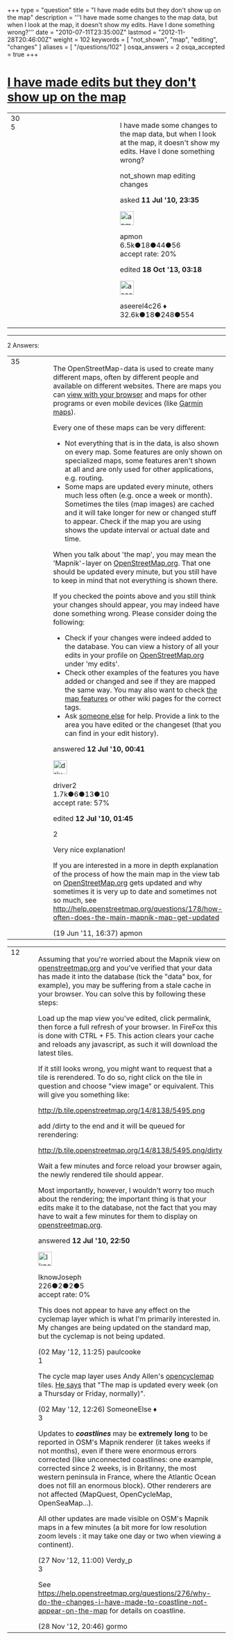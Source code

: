 +++
type = "question"
title = "I have made edits but they don&#x27;t show up on the map"
description = '''I have made some changes to the map data, but when I look at the map, it doesn&#x27;t show my edits. Have I done something wrong?'''
date = "2010-07-11T23:35:00Z"
lastmod = "2012-11-28T20:46:00Z"
weight = 102
keywords = [ "not_shown", "map", "editing", "changes" ]
aliases = [ "/questions/102" ]
osqa_answers = 2
osqa_accepted = true
+++

<div class="headNormal">

# [I have made edits but they don't show up on the map](/questions/102/i-have-made-edits-but-they-dont-show-up-on-the-map)

</div>

<div id="main-body">

<div id="askform">

<table id="question-table" style="width:100%;">
<colgroup>
<col style="width: 50%" />
<col style="width: 50%" />
</colgroup>
<tbody>
<tr>
<td style="width: 30px; vertical-align: top"><div class="vote-buttons">
<span id="post-102-upvote" class="ajax-command post-vote up" rel="nofollow" title="I like this post (click again to cancel)"> </span>
<div id="post-102-score" class="post-score" title="current number of votes">
30
</div>
<span id="post-102-downvote" class="ajax-command post-vote down" rel="nofollow" title="I dont like this post (click again to cancel)"> </span> <span id="favorite-mark" class="ajax-command favorite-mark" rel="nofollow" title="mark/unmark this question as favorite (click again to cancel)"> </span>
<div id="favorite-count" class="favorite-count">
5
</div>
</div></td>
<td><div id="item-right">
<div class="question-body">
<p>I have made some changes to the map data, but when I look at the map, it doesn't show my edits. Have I done something wrong?</p>
</div>
<div id="question-tags" class="tags-container tags">
<span class="post-tag tag-link-not_shown" rel="tag" title="see questions tagged &#39;not_shown&#39;">not_shown</span> <span class="post-tag tag-link-map" rel="tag" title="see questions tagged &#39;map&#39;">map</span> <span class="post-tag tag-link-editing" rel="tag" title="see questions tagged &#39;editing&#39;">editing</span> <span class="post-tag tag-link-changes" rel="tag" title="see questions tagged &#39;changes&#39;">changes</span>
</div>
<div id="question-controls" class="post-controls">
&#10;</div>
<div class="post-update-info-container">
<div class="post-update-info post-update-info-user">
<p>asked <strong>11 Jul '10, 23:35</strong></p>
<img src="https://secure.gravatar.com/avatar/32c974c4ca8b246698c2b82c64924da5?s=32&amp;d=identicon&amp;r=g" class="gravatar" width="32" height="32" alt="apmon&#39;s gravatar image" />
<p><span>apmon</span><br />
<span class="score" title="6527 reputation points"><span>6.5k</span></span><span title="18 badges"><span class="badge1">●</span><span class="badgecount">18</span></span><span title="44 badges"><span class="silver">●</span><span class="badgecount">44</span></span><span title="56 badges"><span class="bronze">●</span><span class="badgecount">56</span></span><br />
<span class="accept_rate" title="Rate of the user&#39;s accepted answers">accept rate:</span> <span title="apmon has 9 accepted answers">20%</span></p>
</div>
<div class="post-update-info post-update-info-edited">
<p><span> edited <strong>18 Oct '13, 03:18</strong> </span></p>
<img src="https://secure.gravatar.com/avatar/66f0dc05b44574e3894be07b0b37cf37?s=32&amp;d=identicon&amp;r=g" class="gravatar" width="32" height="32" alt="aseerel4c26&#39;s gravatar image" />
<p><span>aseerel4c26 ♦</span><br />
<span class="score" title="32615 reputation points"><span>32.6k</span></span><span title="18 badges"><span class="badge1">●</span><span class="badgecount">18</span></span><span title="248 badges"><span class="silver">●</span><span class="badgecount">248</span></span><span title="554 badges"><span class="bronze">●</span><span class="badgecount">554</span></span></p>
</div>
</div>
<div id="comments-container-102" class="comments-container">
&#10;</div>
<div id="comment-tools-102" class="comment-tools">
&#10;</div>
<div class="clear">
&#10;</div>
<div id="comment-102-form-container" class="comment-form-container">
&#10;</div>
<div class="clear">
&#10;</div>
</div></td>
</tr>
</tbody>
</table>

------------------------------------------------------------------------

<div class="tabBar">

<span id="sort-top"></span>

<div class="headQuestions">

2 Answers:

</div>

</div>

<span id="104"></span>

<div id="answer-container-104" class="answer accepted-answer">

<table style="width:100%;">
<colgroup>
<col style="width: 50%" />
<col style="width: 50%" />
</colgroup>
<tbody>
<tr>
<td style="width: 30px; vertical-align: top"><div class="vote-buttons">
<span id="post-104-upvote" class="ajax-command post-vote up" rel="nofollow" title="I like this post (click again to cancel)"> </span>
<div id="post-104-score" class="post-score" title="current number of votes">
35
</div>
<span id="post-104-downvote" class="ajax-command post-vote down" rel="nofollow" title="I dont like this post (click again to cancel)"> </span> <span class="accept-answer on" rel="nofollow" title="apmon has selected this answer as the correct answer"> </span>
</div></td>
<td><div class="item-right">
<div class="answer-body">
<p>The OpenStreetMap-data is used to create many different maps, often by different people and available on different websites. There are maps you can <a href="http://wiki.openstreetmap.org/wiki/Slippy_Map" title="Slippy Map">view with your browser</a> and maps for other programs or even mobile devices (like <a href="http://wiki.openstreetmap.org/wiki/OSM_Map_On_Garmin" title="OSM Map On Garmin">Garmin maps</a>).</p>
<p>Every one of these maps can be very different:</p>
<ul>
<li>Not everything that is in the data, is also shown on every map. Some features are only shown on specialized maps, some features aren't shown at all and are only used for other applications, e.g. routing.</li>
<li>Some maps are updated every minute, others much less often (e.g. once a week or month). Sometimes the tiles (map images) are cached and it will take longer for new or changed stuff to appear. Check if the map you are using shows the update interval or actual date and time.</li>
</ul>
<p>When you talk about 'the map', you may mean the 'Mapnik'-layer on <a href="http://www.openstreetmap.org/" title="OpenStreetMap"></a><a href="http://OpenStreetMap.org"></a><a href="http://OpenStreetMap.org">OpenStreetMap.org</a>. That one should be updated every minute, but you still have to keep in mind that not everything is shown there.</p>
<p>If you checked the points above and you still think your changes should appear, you may indeed have done something wrong. Please consider doing the following:</p>
<ul>
<li>Check if your changes were indeed added to the database. You can view a history of all your edits in your profile on <a href="http://www.openstreetmap.org/" title="OpenStreetMap"></a><a href="http://OpenStreetMap.org"></a><a href="http://OpenStreetMap.org">OpenStreetMap.org</a> under 'my edits'.</li>
<li>Check other examples of the features you have added or changed and see if they are mapped the same way. You may also want to check <a href="http://wiki.openstreetmap.org/wiki/Map_Features" title="Map Features">the map features</a> or other wiki pages for the correct tags.</li>
<li>Ask <a href="http://wiki.openstreetmap.org/wiki/Contact" title="Contact">someone else</a> for help. Provide a link to the area you have edited or the changeset (that you can find in your edit history).</li>
</ul>
</div>
<div class="answer-controls post-controls">
&#10;</div>
<div class="post-update-info-container">
<div class="post-update-info post-update-info-user">
<p>answered <strong>12 Jul '10, 00:41</strong></p>
<img src="https://secure.gravatar.com/avatar/5121664159901fa36daf691b8ec860b4?s=32&amp;d=identicon&amp;r=g" class="gravatar" width="32" height="32" alt="driver2&#39;s gravatar image" />
<p><span>driver2</span><br />
<span class="score" title="1655 reputation points"><span>1.7k</span></span><span title="6 badges"><span class="badge1">●</span><span class="badgecount">6</span></span><span title="13 badges"><span class="silver">●</span><span class="badgecount">13</span></span><span title="10 badges"><span class="bronze">●</span><span class="badgecount">10</span></span><br />
<span class="accept_rate" title="Rate of the user&#39;s accepted answers">accept rate:</span> <span title="driver2 has 4 accepted answers">57%</span></p>
</div>
<div class="post-update-info post-update-info-edited">
<p><span> edited <strong>12 Jul '10, 01:45</strong> </span></p>
</div>
</div>
<div id="comments-container-104" class="comments-container">
<span id="5885"></span>
<div id="comment-5885" class="comment">
<div id="post-5885-score" class="comment-score">
2
</div>
<div class="comment-text">
<p>Very nice explanation!</p>
<p>If you are interested in a more in depth explanation of the process of how the main map in the view tab on <a href="http://OpenStreetMap.org">OpenStreetMap.org</a> gets updated and why sometimes it is very up to date and sometimes not so much, see <a href="http://help.openstreetmap.org/questions/178/how-often-does-the-main-mapnik-map-get-updated">http://help.openstreetmap.org/questions/178/how-often-does-the-main-mapnik-map-get-updated</a></p>
</div>
<div id="comment-5885-info" class="comment-info">
<span class="comment-age">(19 Jun '11, 16:37)</span> <span class="comment-user userinfo">apmon</span>
</div>
</div>
</div>
<div id="comment-tools-104" class="comment-tools">
&#10;</div>
<div class="clear">
&#10;</div>
<div id="comment-104-form-container" class="comment-form-container">
&#10;</div>
<div class="clear">
&#10;</div>
</div></td>
</tr>
</tbody>
</table>

</div>

<span id="152"></span>

<div id="answer-container-152" class="answer">

<table style="width:100%;">
<colgroup>
<col style="width: 50%" />
<col style="width: 50%" />
</colgroup>
<tbody>
<tr>
<td style="width: 30px; vertical-align: top"><div class="vote-buttons">
<span id="post-152-upvote" class="ajax-command post-vote up" rel="nofollow" title="I like this post (click again to cancel)"> </span>
<div id="post-152-score" class="post-score" title="current number of votes">
12
</div>
<span id="post-152-downvote" class="ajax-command post-vote down" rel="nofollow" title="I dont like this post (click again to cancel)"> </span>
</div></td>
<td><div class="item-right">
<div class="answer-body">
<p>Assuming that you're worried about the Mapnik view on <a href="http://openstreetmap.org">openstreetmap.org</a> and you've verified that your data has made it into the database (tick the "data" box, for example), you may be suffering from a stale cache in your browser. You can solve this by following these steps:</p>
<p>Load up the map view you've edited, click permalink, then force a full refresh of your browser. In FireFox this is done with CTRL + F5. This action clears your cache and reloads any javascript, as such it will download the latest tiles.</p>
<p>If it still looks wrong, you might want to request that a tile is rerendered. To do so, right click on the tile in question and choose "view image" or equivalent. This will give you something like:</p>
<p><a href="http://b.tile.openstreetmap.org/14/8138/5495.png">http://b.tile.openstreetmap.org/14/8138/5495.png</a></p>
<p>add /dirty to the end and it will be queued for rerendering:</p>
<p><a href="http://b.tile.openstreetmap.org/14/8138/5495.png/dirty">http://b.tile.openstreetmap.org/14/8138/5495.png/dirty</a></p>
<p>Wait a few minutes and force reload your browser again, the newly rendered tile should appear.</p>
<p>Most importantly, however, I wouldn't worry too much about the rendering; the important thing is that your edits make it to the database, not the fact that you may have to wait a few minutes for them to display on <a href="http://openstreetmap.org">openstreetmap.org</a>.</p>
</div>
<div class="answer-controls post-controls">
&#10;</div>
<div class="post-update-info-container">
<div class="post-update-info post-update-info-user">
<p>answered <strong>12 Jul '10, 22:50</strong></p>
<img src="https://secure.gravatar.com/avatar/50ac30a0553308fb00e6ac3126224239?s=32&amp;d=identicon&amp;r=g" class="gravatar" width="32" height="32" alt="IknowJoseph&#39;s gravatar image" />
<p><span>IknowJoseph</span><br />
<span class="score" title="226 reputation points">226</span><span title="2 badges"><span class="badge1">●</span><span class="badgecount">2</span></span><span title="2 badges"><span class="silver">●</span><span class="badgecount">2</span></span><span title="5 badges"><span class="bronze">●</span><span class="badgecount">5</span></span><br />
<span class="accept_rate" title="Rate of the user&#39;s accepted answers">accept rate:</span> <span title="IknowJoseph has no accepted answers">0%</span></p>
</div>
</div>
<div id="comments-container-152" class="comments-container">
<span id="12501"></span>
<div id="comment-12501" class="comment">
<div id="post-12501-score" class="comment-score">
&#10;</div>
<div class="comment-text">
<p>This does not appear to have any effect on the cyclemap layer which is what I'm primarily interested in. My changes are being updated on the standard map, but the cyclemap is not being updated.</p>
</div>
<div id="comment-12501-info" class="comment-info">
<span class="comment-age">(02 May '12, 11:25)</span> <span class="comment-user userinfo">paulcooke</span>
</div>
</div>
<span id="12504"></span>
<div id="comment-12504" class="comment">
<div id="post-12504-score" class="comment-score">
1
</div>
<div class="comment-text">
<p>The cycle map layer uses Andy Allen's <a href="http://www.opencyclemap.org/">opencyclemap</a> tiles. <a href="http://www.gravitystorm.co.uk/shine/cycle-info/">He says</a> that "The map is updated every week (on a Thursday or Friday, normally)".</p>
</div>
<div id="comment-12504-info" class="comment-info">
<span class="comment-age">(02 May '12, 12:26)</span> <span class="comment-user userinfo">SomeoneElse ♦</span>
</div>
</div>
<span id="18019"></span>
<div id="comment-18019" class="comment">
<div id="post-18019-score" class="comment-score">
3
</div>
<div class="comment-text">
<p>Updates to <strong><em>coastlines</em></strong> may be <strong>extremely long</strong> to be reported in OSM's Mapnik renderer (it takes weeks if not months), even if there were enormous errors corrected (like unconnected coastlines: one example, corrected since 2 weeks, is in Britanny, the most western peninsula in France, where the Atlantic Ocean does not fill an enormous block). Other renderers are not affected (MapQuest, OpenCycleMap, OpenSeaMap...).</p>
<p>All other updates are made visible on OSM's Mapnik maps in a few minutes (a bit more for low resolution zoom levels : it may take one day or two when viewing a continent).</p>
</div>
<div id="comment-18019-info" class="comment-info">
<span class="comment-age">(27 Nov '12, 11:00)</span> <span class="comment-user userinfo">Verdy_p</span>
</div>
</div>
<span id="18084"></span>
<div id="comment-18084" class="comment">
<div id="post-18084-score" class="comment-score">
3
</div>
<div class="comment-text">
<p>See <a href="https://help.openstreetmap.org/questions/276/why-do-the-changes-i-have-made-to-coastline-not-appear-on-the-map">https://help.openstreetmap.org/questions/276/why-do-the-changes-i-have-made-to-coastline-not-appear-on-the-map</a> for details on coastline.</p>
</div>
<div id="comment-18084-info" class="comment-info">
<span class="comment-age">(28 Nov '12, 20:46)</span> <span class="comment-user userinfo">gormo</span>
</div>
</div>
</div>
<div id="comment-tools-152" class="comment-tools">
&#10;</div>
<div class="clear">
&#10;</div>
<div id="comment-152-form-container" class="comment-form-container">
&#10;</div>
<div class="clear">
&#10;</div>
</div></td>
</tr>
</tbody>
</table>

</div>

<div class="paginator-container-left">

</div>

</div>

</div>

